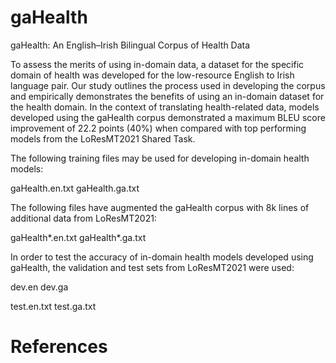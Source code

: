 # gaHealth
gaHealth: An English–Irish Bilingual Corpus of Health Data

To assess the merits of using in-domain data, a dataset for the specific domain of health was developed for the low-resource English to Irish language pair. Our study outlines the process used in developing the corpus and empirically demonstrates the benefits of using an in-domain dataset for the health domain. In the context of translating health-related data, models developed using the gaHealth corpus demonstrated a maximum BLEU score improvement of 22.2 points (40%) when compared with top performing models from the LoResMT2021 Shared Task.

The following training files may be used for developing in-domain health models:

gaHealth.en.txt
gaHealth.ga.txt

The following files have augmented the gaHealth corpus with 8k lines of additional data from LoResMT2021:

gaHealth*.en.txt
gaHealth*.ga.txt

In order to test the accuracy of in-domain health models developed using gaHealth, the validation and test sets from LoResMT2021 were used:

dev.en
dev.ga

test.en.txt
test.ga.txt

# References

